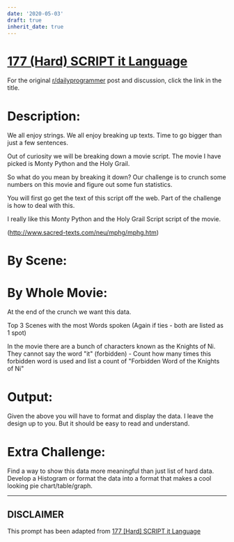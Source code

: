 ```yaml
---
date: '2020-05-03'
draft: true
inherit_date: true
---
```


# [177 (Hard) SCRIPT it Language](https://www.reddit.com/r/dailyprogrammer/comments/2exnal/8292014_challenge_177_hard_script_it_language/)

For the original [r/dailyprogrammer](https://www.reddit.com/r/dailyprogrammer/) post and discussion, click the link in the title.

# Description:
We all enjoy strings. We all enjoy breaking up texts. Time to go bigger than just a few sentences.

Out of curiosity we will be breaking down a movie script. The movie I have picked is Monty Python and the Holy Grail. 

So what do you mean by breaking it down? Our challenge is to crunch some numbers on this movie and figure out some fun statistics.

You will first go get the text of this script off the web. Part of the challenge is how to deal with this.

I really like this Monty Python and the Holy Grail Script script of the movie.

(http://www.sacred-texts.com/neu/mphg/mphg.htm)
# By Scene:
# By Whole Movie:
At the end of the crunch we want this data.

Top 3 Scenes with the most Words spoken (Again if ties - both are listed as 1 spot)

In the movie there are a bunch of characters known as the Knights of Ni. They cannot say the word "it" (forbidden) - Count how many times this forbidden word is used and list a count of "Forbidden Word of the Knights of Ni"

# Output:
Given the above you will have to format and display the data. I leave the design up to you. But it should be easy to read and understand. 

# Extra Challenge:
Find a way to show this data more meaningful than just list of hard data. Develop a Histogram or format the data into a format that makes a cool looking pie chart/table/graph. 


----
## **DISCLAIMER**
This prompt has been adapted from [177 [Hard] SCRIPT it Language](https://www.reddit.com/r/dailyprogrammer/comments/2exnal/8292014_challenge_177_hard_script_it_language/
)

